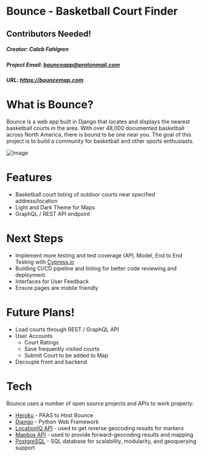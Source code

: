 # Bounce - Basketball Court Finder
## Contributors Needed!
##### Creator: Caleb Fahlgren
##### Project Email: bounceapp@protonmail.com
##### URL: https://bouncemap.com
 
# What is Bounce?

Bounce is a web app built in Django that locates and displays the nearest basketball courts in the area. With over 48,000 documented basketball across North America, there is bound to be one near you. The goal of this project is to build a community for basketball and other sports enthusiasts.

![Image](https://i.ibb.co/Mp1dxwB/readme.jpg)

# Features
  - Basketball court listing of outdoor courts near specified address/location
  - Light and Dark Theme for Maps
  - GraphQL / REST API endpoint
  
 # Next Steps
  - Implement more testing and test coverage (API, Model, End to End Testing with [Cypress.io](https://cypress.io)
  - Building CI/CD pipeline and linting for better code reviewing and deployment
  - Interfaces for User Feedback
  - Ensure pages are mobile friendly

# Future Plans!
  - Load courts through REST / GraphQL API
  - User Accounts
    - Court Ratings
    - Save frequently visited courts
    - Submit Court to be added to Map
  - Decouple front and backend

# Tech
Bounce uses a number of open source projects and APIs to work properly:
* [Heroku](https://www.heroku.com/) - PAAS to Host Bounce
* [Django](https://www.djangoproject.com/) - Python Web Framework
* [LocationIQ API](https://locationiq.com/) - used to get reverse geocoding results for markers
* [Mapbox API](https://www.mapbox.com) - used to provide forward-geocoding results and mapping
* [PostgreSQL](https://www.postgresql.org/) - SQL database for scalability, modularity, and geoquerying support
